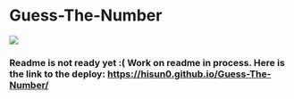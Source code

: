 # Guess-The-Number

<a href="https://codeclimate.com/github/Hisun0/Guess-The-Number/maintainability"><img src="https://api.codeclimate.com/v1/badges/35397e52bfd3e1287c80/maintainability" /></a>

### Readme is not ready yet :( Work on readme in process. Here is the link to the deploy: https://hisun0.github.io/Guess-The-Number/ 
